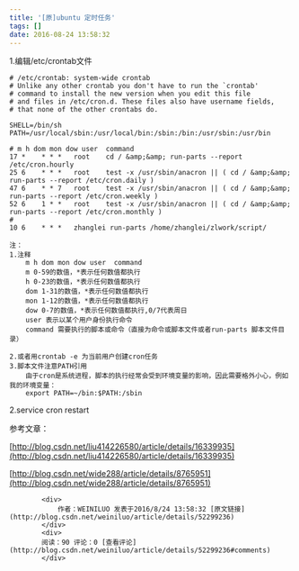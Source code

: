 ```yaml
---
title: '[原]ubuntu 定时任务'
tags: []
date: 2016-08-24 13:58:32
---
```


1.编辑/etc/crontab文件

    # /etc/crontab: system-wide crontab
    # Unlike any other crontab you don't have to run the `crontab'
    # command to install the new version when you edit this file
    # and files in /etc/cron.d. These files also have username fields,
    # that none of the other crontabs do.

    SHELL=/bin/sh
    PATH=/usr/local/sbin:/usr/local/bin:/sbin:/bin:/usr/sbin:/usr/bin

    # m h dom mon dow user  command
    17 *    * * *   root    cd / &amp;&amp; run-parts --report /etc/cron.hourly
    25 6    * * *   root    test -x /usr/sbin/anacron || ( cd / &amp;&amp; run-parts --report /etc/cron.daily )
    47 6    * * 7   root    test -x /usr/sbin/anacron || ( cd / &amp;&amp; run-parts --report /etc/cron.weekly )
    52 6    1 * *   root    test -x /usr/sbin/anacron || ( cd / &amp;&amp; run-parts --report /etc/cron.monthly )
    #
    10 6    * * *   zhanglei run-parts /home/zhanglei/zlwork/script/

    注：
    1.注释
        m h dom mon dow user  command
        m 0-59的数值，*表示任何数值都执行
        h 0-23的数值，*表示任何数值都执行
        dom 1-31的数值，*表示任何数值都执行
        mon 1-12的数值，*表示任何数值都执行
        dow 0-7的数值，*表示任何数值都执行,0/7代表周日
        user 表示以某个用户身份执行命令
        command 需要执行的脚本或命令（直接为命令或脚本文件或者run-parts 脚本文件目录）

    2.或者用crontab -e 为当前用户创建cron任务   
    3.脚本文件注意PATH引用
        由于cron是系统进程，脚本的执行经常会受到环境变量的影响，因此需要格外小心，例如我的环境变量：
        export PATH=~/bin:$PATH:/sbin

2.service cron restart

参考文章： 

[http://blog.csdn.net/liu414226580/article/details/16339935](http://blog.csdn.net/liu414226580/article/details/16339935) 

[http://blog.csdn.net/wide288/article/details/8765951](http://blog.csdn.net/wide288/article/details/8765951)

            <div>
                作者：WEINILUO 发表于2016/8/24 13:58:32 [原文链接](http://blog.csdn.net/weiniluo/article/details/52299236)
            </div>
            <div>
            阅读：90 评论：0 [查看评论](http://blog.csdn.net/weiniluo/article/details/52299236#comments)
            </div>
